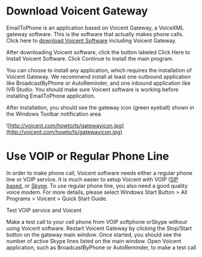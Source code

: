 # Download Voicent Gateway #

EmailToPhone is an application based on Voicent Gateway, a VoiceXML gateway software. This is the software that actually makes phone calls. Click here to [download Voicent Software](http://www.voicent.com/download) including Voicent Gateway.

After downloading Voicent software, click the button labeled Click Here to Install Voicent Software. Click Continue to install the main program.

You can choose to install any application, which requires the installation of Voicent Gateway. We recommend install at least one outbound application like BroadcastByPhone or AutoReminder, and one inbound application like IVR Studio. You should make sure Voicent software is working before installing EmailToPhone application.

After installation, you should see the gateway icon (green eyeball) shown in the Windows Toolbar notification area

![http://voicent.com/howto/ts/gatewayicon.jpg](http://voicent.com/howto/ts/gatewayicon.jpg)


# Use VOIP or Regular Phone Line #

In order to make phone call, Voicent software needs either a regular phone line or VOIP service. It is much easier to setup Voicent with VOIP ([SIP based](http://www.voicent.com/sip), or [Skype](http://www.voicent.com/skype). To use regular phone line, you also need a good quality voice modem. For more details, please select Windows Start Button > All Programs > Voicent > Quick Start Guide.

Test VOIP service and Voicent

Make a test call to your cell phone from VOIP softphone orSkype without using Voicent software. Restart Voicent Gateway by clicking the Stop/Start button on the gateway main window. Once started, you should see the number of active Skype lines listed on the main window. Open Voicent application, such as BroadcastByPhone or AutoReminder, to make a test call
